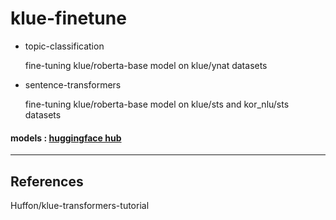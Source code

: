 # klue-finetune


- topic-classification 
  
  fine-tuning klue/roberta-base model on klue/ynat datasets
   
- sentence-transformers 
 
   fine-tuning klue/roberta-base model on klue/sts and kor_nlu/sts datasets 

#### models : [huggingface hub](https://huggingface.co/yobi)
---------------------------------------------------
## References

Huffon/klue-transformers-tutorial
